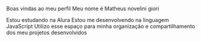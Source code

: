 Boas vindas ao meu perfil 
Meu nome é Matheus novelini giori

Estou estudando na Alura
Estou me desenvolvendo na linguagem JavaScript
Utilizo esse espaço para minha organização e compartilhamento dos meu projetos desenvolvidos
